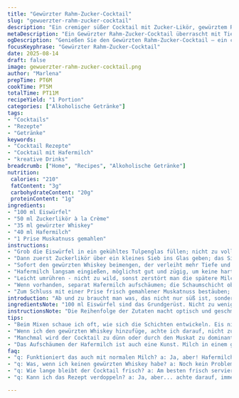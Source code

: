 ```yaml
---
title: "Gewürzter Rahm-Zucker-Cocktail"
slug: "gewuerzter-rahm-zucker-cocktail"
description: "Ein cremiger süßer Cocktail mit Zucker-Likör, gewürztem Rum, Hafermilch und einer Prise Muskat. Der Drink wird auf Eis serviert, mit cremigem Schaum und einer aromatischen Würze, die an warme Gewürze erinnert. Perfekt zum Ausklang eines Tages oder als gemütlicher Aperitif. Die Mengen wurden angepasst, zwei Zutaten ausgetauscht, um eine leichte Nuance zu schaffen und die Zubereitung variiert für mehr Tiefe und Balance. Ein Mix für experimentierfreudige Genießer, die gern kleine Überraschungen im Glas mögen."
metaDescription: "Ein Gewürzter Rahm-Zucker-Cocktail überrascht mit Tiefe und Aromen. Ideal für Genießer, die sich etwas Besonderes gönnen"
ogDescription: "Genießen Sie den Gewürzten Rahm-Zucker-Cocktail – ein cremiger Drink voller überraschender Aromen und warmen Gewürzen"
focusKeyphrase: "Gewürzter Rahm-Zucker-Cocktail"
date: 2025-08-14
draft: false
image: gewuerzter-rahm-zucker-cocktail.png
author: "Marlena"
prepTime: PT6M
cookTime: PT5M
totalTime: PT11M
recipeYield: "1 Portion"
categories: ["Alkoholische Getränke"]
tags:
- "Cocktails"
- "Rezepte"
- "Getränke"
keywords:
- "Cocktail Rezepte"
- "Cocktail mit Hafermilch"
- "kreative Drinks"
breadcrumb: ["Home", "Recipes", "Alkoholische Getränke"]
nutrition: 
 calories: "210"
 fatContent: "3g"
 carbohydrateContent: "20g"
 proteinContent: "1g"
ingredients:
- "100 ml Eiswürfel"
- "50 ml Zuckerlikör à la Crème"
- "35 ml gewürzter Whiskey"
- "40 ml Hafermilch"
- "1 Prise Muskatnuss gemahlen"
instructions:
- "Grob die Eiswürfel in ein gekühltes Tulpenglas füllen; nicht zu voll, um Raum für die Flüssigkeiten zu lassen."
- "Dann zuerst Zuckerlikör über ein kleines Sieb ins Glas geben; das Sieb fängt zu grobe Krümel oder eventuelle Rückstände ab."
- "Sofort den gewürzten Whiskey beimengen, der verleiht mehr Tiefe und überraschende Würze; kein einfacher Rum hier, sondern mit Anklängen von Vanille und Eiche."
- "Hafermilch langsam eingießen, möglichst gut und zügig, um keine harte Trennung der Schichten zu riskieren; Hafermilch nimmt die Süße ein bisschen zurück, macht das Ganze samtig."
- "Leicht umrühren - nicht zu wild, sonst zerstört man die spätere Milchschaumschicht beim Aufschäumen."
- "Wenn vorhanden, separat Hafermilch aufschäumen; die Schaumschicht oben rundet den Drink ab, gibt Volumen und bringt die Muskataromen stärker zur Geltung."
- "Zum Schluss mit einer Prise frisch gemahlener Muskatnuss bestäuben; fertig ist der Kontrast zwischen warmem Gewürz und der cremigen süßen Basis."
introduction: "Ab und zu braucht man was, das nicht nur süß ist, sondern auch Persönlichkeit hat. Dieses Getränk entstand aus der Lust heraus, einen klassischen Zucker-Rum-Cocktail neu zu denken, mit einer schlichten Variante, die trotzdem überrascht. Die Verwendung von gewürztem Whiskey anstelle von Rum ist eine bewusste Entscheidung, um mehr Tiefe und Struktur zu bekommen. Hafermilch ersetzt normale Milch, bringt pflanzliche Note und mehr Körper. Wichtig waren mir neue sensorische Erlebnisse – die Kombination aus kaltem, cremigem, leicht schaumigem Drink mit der scharfen, warmen Würze von Muskatnuss. Für mich ein gelungenes Experiment, das sich ständig weiterentwickelt – probiert mal mit Zimt statt Muskat, oder anderen pflanzlichen Milchsorten. So lernte ich, wie kleine Veränderungen komplett andere Nuancen bringen."
ingredientsNote: "100 ml Eiswürfel sind das Grundgerüst. Nicht zu wenig, denn Eis kühlt, verdünnt aber auch langsam – also nicht zu viel nehmen, sonst verwässert der Drink schnell. Zuckerlikör á la Crème gibt die süße Basis, kann ruhig ein selbstgemachter oder ein Qualitätseinkauf sein. Whiskey gewürzt mit Vanille und Zimt ersetzt den Rum – das bringt Komplexität und Tiefe, besonders wenn dilute Rum fehlt. Wer keinen gewürzten Whiskey hat, kann auf kräftigen Bourbon mit einer Prise Zimt zurückgreifen. Hafermilch sorgt für die cremige Textur ohne Zusatzgeschmack von Kuhmilch, auch Mandelmilch mit neutraler Note funktioniert, wenn Allergien im Spiel sind. Muskatnuss ist das Finish – frisch gerieben verliert keine Kraft, also unbedingt kurz vor Gebrauch mahlen."
instructionsNote: "Die Reihenfolge der Zutaten macht optisch und geschmacklich viel aus. Eis zuerst kaltes Fundament, dann durch das Sieben Zuckerlikör klar und fein ins Glas – ein schneller Schritt, sonst wird der Drink zu schwankend in der Süße. Den Whiskey danach in einem Schwung zugeben, nicht zu langsam, sonst heißt das Trinken irgendwann eine Schichtung von getrennten Lagen. Milch langsam einlaufen lassen, das braucht Gefühl – sie soll sich vermischen, aber auch eine samtige Note bringen. Den Milchschaum separat zubereiten, ideal mit einem kleinen Milchschäumer oder per Hand-Schütteln in einem gut verschlossenen Glas. Zu wild das Glas zu bewegen, bedeutet zerstörte Schicht, nie direkt nach dem Mixen aufschäumen. Prise Muskat als Abschluss, nicht nur zur Deko – so spürt man die Wärme beim Trinken sofort. Wenn der Drink zu dünn oder hart schmeckt, an Milch- und Eisanteil drehen. Noch ein kleiner Tipp: Glasrand kann man mit Zucker oder Zimtzucker befeuchten, wenn man es süßer mag. Nicht vergessen – die Zeit beim Mixen zählt weniger als das genaue Erkennen von Schaum, Kühlung und Aromen."
tips:
- "Beim Mixen schaue ich oft, wie sich die Schichten entwickeln. Eis nimmt schnell die Temperatur auf. Die richtige Menge ist entscheidend für die Balance. Zu viel Eis macht das Getränk wässrig. Ein feines Sieb für den Zuckerlikör hilft, eventuelle Rückstände zu filtern. Nadeln von Muskatnuss heben den Aroma-Horizont. Ein bisschen Übung hilft enorm – Probiere am Anfang mit weniger Eis, dann steigern."
- "Wenn ich den gewürzten Whiskey hinzufüge, achte ich darauf, nicht zu sanft zu sein. Zu langsam eingießen führt zu Schichtung. Der richtige Schwung macht den Unterschied. Hafermilch gibt ein samtiges Gefühl – aber achte auf die Temperatur. Zu kalte Milch kann sich trennen. Für eine besondere Note gibt es Zuckerperlen am Glasrand. Hier hilft Zimtzucker – einfach lecker. Du kältest anders ab."
- "Manchmal wird der Cocktail zu dünn oder durch den Muskat zu dominant. Armaturen gut bei der Dosierung: Milch und Zuckerlikör stimmen oft nicht überein. Kontrast ist da, doch die Balance ist fragtenswürdig. Überlege auch andere pflanzliche Alternativen – Reismilch oder Mandelmilch funktionieren. Wenn alles zu stark ist, ausbalancieren. Einfach weniger Rum und mehr Milch verwenden. Viel ausprobieren für den besten Geschmack."
- "Das Aufschäumen der Hafermilch ist auch eine Kunst. Milch in einem geschlossenen Glas kräftig schütteln, bringt die gewünschte Konsistenz. Ansonsten kann ein Milchschäumer helfen. Achte darauf, dass die Temperatur der Milch nicht zu hoch ist. Guter Schaum benötigt Zeit und Geduld. Praktische Erfahrung bringt’s, nach und nach die Kunst zu meistern. Natürlich: Weißt du, was für Milchschaum du magst? Kreier deinen besten."
faq:
- "q: Funktioniert das auch mit normalen Milch? a: Ja, aber! Hafermilch bietet tollen Geschmack. Achte auf die Temperatur, um Trennung zu vermeiden. Überlege also, die richtige Pflanze zu nehmen."
- "q: Was, wenn ich keinen gewürzten Whiskey habe? a: Noch kein Problem! Bourbon mit einem Hauch Zimt ersetzt es gut. Die Aromen sind warm, überraschend. Verpass nicht mit den richtigen Zutaten zu experimentieren."
- "q: Wie lange bleibt der Cocktail frisch? a: Am besten frisch serviert; aber... wenn du ihn Kühlschrank lagerst, kann er schnell an Aroma verlieren. Nehme auch das Verhältnis in Acht; hochprozentige Getränke halten länger. Fremdgetränke reinigen."
- "q: Kann ich das Rezept verdoppeln? a: Ja, aber... achte darauf, immer noch die Schichtung beizubehalten. Zu viel auf einmal kann die Balance stören; Kleinere Portionen sind einfacher zu handhaben. Behalte deine Techniken im Score."

---
```

